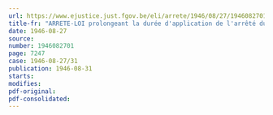 ```yaml
---
url: https://www.ejustice.just.fgov.be/eli/arrete/1946/08/27/1946082701/justel
title-fr: "ARRETE-LOI prolongeant la durée d'application de l'arrêté du Régent du 15 février 1946, prorogeant, pour une durée limitée la validité temporaire de l'arrêté du 14 décembre 1940 créant l'Office des Renseignements et d'Aide aux Familles des Militaires ( O. R. A. F. ) et celle des arrêtés subséquents le modifiant et le complétant"
date: 1946-08-27
source:
number: 1946082701
page: 7247
case: 1946-08-27/31
publication: 1946-08-31
starts:
modifies:
pdf-original:
pdf-consolidated:
---
```


